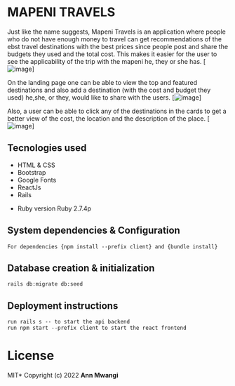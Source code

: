 # MAPENI TRAVELS

Just like the name suggests, Mapeni Travels is an application where people who do not have enough money to travel can get recommendations of the ebst travel destinations with the best prices since people post and share the budgets they used and the total cost. This makes it easier for the user to see the applicability of the trip with the mapeni he, they or she has.
 [![image](/images/home.png)]

On the landing page one can be able to view the top and featured destinations and also add a destination (with the cost and budget they used) he,she, or they, would like to share with the users.
[![image](/images/Screenshot-34.png)]

Also, a user can be able to click any of the destinations in the cards to get a better view of the cost, the location and the description of the place.
[![image](/images/dest.png)]

## Tecnologies used
 - HTML & CSS
 - Bootstrap
 - Google Fonts
 - ReactJs
 - Rails

* Ruby version
   Ruby 2.7.4p

## System dependencies & Configuration
    For dependencies {npm install --prefix client} and {bundle install}

## Database creation & initialization
    rails db:migrate db:seed


## Deployment instructions
    run rails s -- to start the api backend
    run npm start --prefix client to start the react frontend

# License
MIT*
Copyright (c) 2022 **Ann Mwangi**
